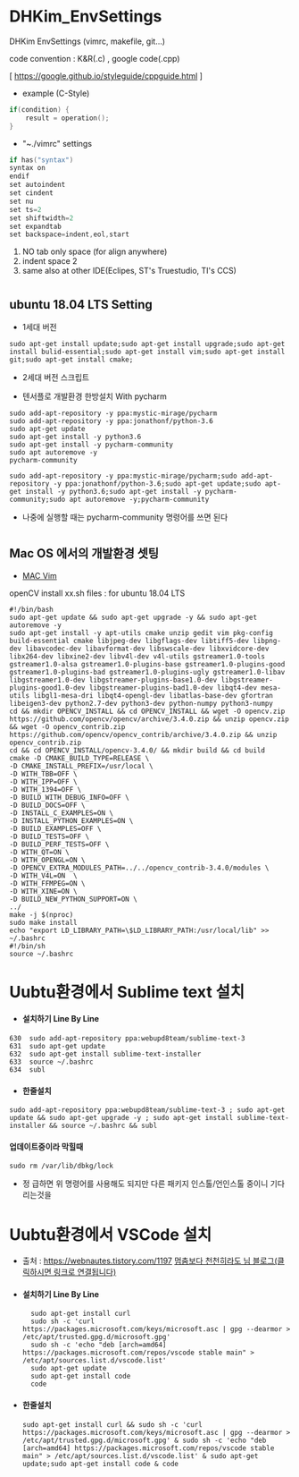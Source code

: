 # DHKim_EnvSettings
DHKim EnvSettings (vimrc, makefile, git...)

code convention : K&R(.c) , google code(.cpp)

[ https://google.github.io/styleguide/cppguide.html ]

 - example (C-Style)
  ```cpp
  if(condition) {
      result = operation();
  }

  ```

 - "~./vimrc" settings 
  ```c
  if has("syntax")
  syntax on
  endif
  set autoindent
  set cindent
  set nu
  set ts=2
  set shiftwidth=2
  set expandtab
  set backspace=indent,eol,start
  ```
   1. NO tab only space (for align anywhere)
   2. indent space 2
   3. same also at other IDE(Eclipes, ST's Truestudio, TI's CCS)

#
## ubuntu 18.04 LTS Setting
- 1세대 버전
```
sudo apt-get install update;sudo apt-get install upgrade;sudo apt-get install bulid-essential;sudo apt-get install vim;sudo apt-get install git;sudo apt-get install cmake;
```

- 2세대 버전 스크립트


- 텐서플로 개발환경 한방설치 With pycharm
```
sudo add-apt-repository -y ppa:mystic-mirage/pycharm
sudo add-apt-repository -y ppa:jonathonf/python-3.6
sudo apt-get update
sudo apt-get install -y python3.6
sudo apt-get install -y pycharm-community
sudo apt autoremove -y
pycharm-community
```
```
sudo add-apt-repository -y ppa:mystic-mirage/pycharm;sudo add-apt-repository -y ppa:jonathonf/python-3.6;sudo apt-get update;sudo apt-get install -y python3.6;sudo apt-get install -y pycharm-community;sudo apt autoremove -y;pycharm-community
```
- 나중에 실행할 때는 pycharm-community 명령어를 쓰면 된다




# 
## Mac OS 에서의 개발환경 셋팅 

- [MAC Vim](https://medium.com/sunhyoups-story/vim-에디터-이쁘게-사용하기-5b6b8d546017)



openCV install xx.sh files : for ubuntu 18.04 LTS
```
#!/bin/bash
sudo apt-get update && sudo apt-get upgrade -y && sudo apt-get autoremove -y
sudo apt-get install -y apt-utils cmake unzip gedit vim pkg-config build-essential cmake libjpeg-dev libgflags-dev libtiff5-dev libpng-dev libavcodec-dev libavformat-dev libswscale-dev libxvidcore-dev libx264-dev libxine2-dev libv4l-dev v4l-utils gstreamer1.0-tools gstreamer1.0-alsa gstreamer1.0-plugins-base gstreamer1.0-plugins-good gstreamer1.0-plugins-bad gstreamer1.0-plugins-ugly gstreamer1.0-libav libgstreamer1.0-dev libgstreamer-plugins-base1.0-dev libgstreamer-plugins-good1.0-dev libgstreamer-plugins-bad1.0-dev libqt4-dev mesa-utils libgl1-mesa-dri libqt4-opengl-dev libatlas-base-dev gfortran libeigen3-dev python2.7-dev python3-dev python-numpy python3-numpy
cd && mkdir OPENCV_INSTALL && cd OPENCV_INSTALL && wget -O opencv.zip https://github.com/opencv/opencv/archive/3.4.0.zip && unzip opencv.zip && wget -O opencv_contrib.zip https://github.com/opencv/opencv_contrib/archive/3.4.0.zip && unzip opencv_contrib.zip
cd && cd OPENCV_INSTALL/opencv-3.4.0/ && mkdir build && cd build
cmake -D CMAKE_BUILD_TYPE=RELEASE \
-D CMAKE_INSTALL_PREFIX=/usr/local \
-D WITH_TBB=OFF \
-D WITH_IPP=OFF \
-D WITH_1394=OFF \
-D BUILD_WITH_DEBUG_INFO=OFF \
-D BUILD_DOCS=OFF \
-D INSTALL_C_EXAMPLES=ON \
-D INSTALL_PYTHON_EXAMPLES=ON \
-D BUILD_EXAMPLES=OFF \
-D BUILD_TESTS=OFF \
-D BUILD_PERF_TESTS=OFF \
-D WITH_QT=ON \
-D WITH_OPENGL=ON \
-D OPENCV_EXTRA_MODULES_PATH=../../opencv_contrib-3.4.0/modules \
-D WITH_V4L=ON  \
-D WITH_FFMPEG=ON \
-D WITH_XINE=ON \
-D BUILD_NEW_PYTHON_SUPPORT=ON \
../
make -j $(nproc)
sudo make install
echo "export LD_LIBRARY_PATH=\$LD_LIBRARY_PATH:/usr/local/lib" >> ~/.bashrc
#!/bin/sh
source ~/.bashrc

```


# Uubtu환경에서 Sublime text 설치
  - #### 설치하기 Line By Line
   ```
   630  sudo add-apt-repository ppa:webupd8team/sublime-text-3
   631  sudo apt-get update
   632  sudo apt-get install sublime-text-installer
   633  source ~/.bashrc 
   634  subl
   ```
  - #### 한줄설치
   ```
   sudo add-apt-repository ppa:webupd8team/sublime-text-3 ; sudo apt-get update && sudo apt-get upgrade -y ; sudo apt-get install sublime-text-installer && source ~/.bashrc && subl
   ```
  #### 업데이트중이라 막힐때
  ```
  sudo rm /var/lib/dbkg/lock 
  ```
   - 정 급하면 위 명령어를 사용해도 되지만 다른 패키지 인스톨/언인스톨 중이니 기다리는것을 
   
 # Uubtu환경에서 VSCode 설치
  - 출처 : https://webnautes.tistory.com/1197 [멈춤보다 천천히라도 님 블로그(클릭하시면 링크로 연결됩니다)](https://webnautes.tistory.com/1197)
  - #### 설치하기 Line By Line
    ```
      sudo apt-get install curl
      sudo sh -c 'curl https://packages.microsoft.com/keys/microsoft.asc | gpg --dearmor > /etc/apt/trusted.gpg.d/microsoft.gpg'
      sudo sh -c 'echo "deb [arch=amd64] https://packages.microsoft.com/repos/vscode stable main" > /etc/apt/sources.list.d/vscode.list'
      sudo apt-get update
      sudo apt-get install code
      code

    ```
  - #### 한줄설치 
    ```
    sudo apt-get install curl && sudo sh -c 'curl https://packages.microsoft.com/keys/microsoft.asc | gpg --dearmor > /etc/apt/trusted.gpg.d/microsoft.gpg' & sudo sh -c 'echo "deb [arch=amd64] https://packages.microsoft.com/repos/vscode stable main" > /etc/apt/sources.list.d/vscode.list' & sudo apt-get update;sudo apt-get install code & code
    ```
